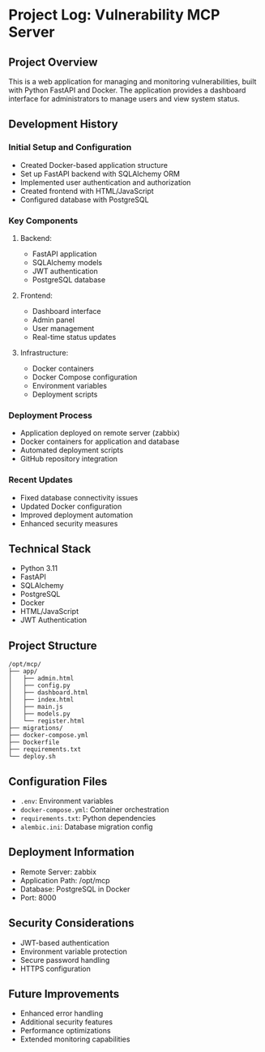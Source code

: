 # Project Log: Vulnerability MCP Server

## Project Overview
This is a web application for managing and monitoring vulnerabilities, built with Python FastAPI and Docker. The application provides a dashboard interface for administrators to manage users and view system status.

## Development History

### Initial Setup and Configuration
- Created Docker-based application structure
- Set up FastAPI backend with SQLAlchemy ORM
- Implemented user authentication and authorization
- Created frontend with HTML/JavaScript
- Configured database with PostgreSQL

### Key Components
1. Backend:
   - FastAPI application
   - SQLAlchemy models
   - JWT authentication
   - PostgreSQL database

2. Frontend:
   - Dashboard interface
   - Admin panel
   - User management
   - Real-time status updates

3. Infrastructure:
   - Docker containers
   - Docker Compose configuration
   - Environment variables
   - Deployment scripts

### Deployment Process
- Application deployed on remote server (zabbix)
- Docker containers for application and database
- Automated deployment scripts
- GitHub repository integration

### Recent Updates
- Fixed database connectivity issues
- Updated Docker configuration
- Improved deployment automation
- Enhanced security measures

## Technical Stack
- Python 3.11
- FastAPI
- SQLAlchemy
- PostgreSQL
- Docker
- HTML/JavaScript
- JWT Authentication

## Project Structure
```
/opt/mcp/
├── app/
│   ├── admin.html
│   ├── config.py
│   ├── dashboard.html
│   ├── index.html
│   ├── main.js
│   ├── models.py
│   └── register.html
├── migrations/
├── docker-compose.yml
├── Dockerfile
├── requirements.txt
└── deploy.sh
```

## Configuration Files
- `.env`: Environment variables
- `docker-compose.yml`: Container orchestration
- `requirements.txt`: Python dependencies
- `alembic.ini`: Database migration config

## Deployment Information
- Remote Server: zabbix
- Application Path: /opt/mcp
- Database: PostgreSQL in Docker
- Port: 8000

## Security Considerations
- JWT-based authentication
- Environment variable protection
- Secure password handling
- HTTPS configuration

## Future Improvements
- Enhanced error handling
- Additional security features
- Performance optimizations
- Extended monitoring capabilities 